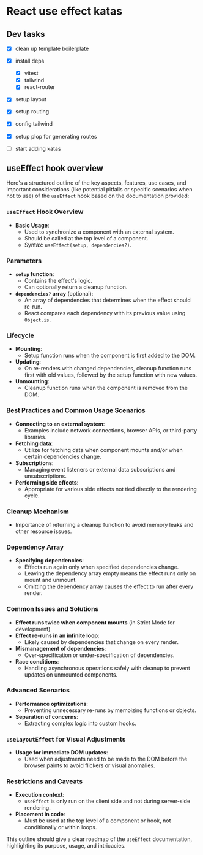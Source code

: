 # React use effect katas

## Dev tasks

- [x] clean up template boilerplate
- [x] install deps
  - [x] vitest
  - [x] tailwind
  - [x] react-router
- [x] setup layout
- [x] setup routing
- [x] config tailwind
- [x] setup plop for generating routes
- [ ] start adding katas


## useEffect hook overview

Here's a structured outline of the key aspects, features, use cases, and important considerations (like potential pitfalls or specific scenarios when not to use) of the `useEffect` hook based on the documentation provided:

### `useEffect` Hook Overview
- **Basic Usage**:
  - Used to synchronize a component with an external system.
  - Should be called at the top level of a component.
  - Syntax: `useEffect(setup, dependencies?)`.

### Parameters
- **`setup` function**:
  - Contains the effect's logic.
  - Can optionally return a cleanup function.
- **`dependencies?` array** (optional):
  - An array of dependencies that determines when the effect should re-run.
  - React compares each dependency with its previous value using `Object.is`.

### Lifecycle
- **Mounting**:
  - Setup function runs when the component is first added to the DOM.
- **Updating**:
  - On re-renders with changed dependencies, cleanup function runs first with old values, followed by the setup function with new values.
- **Unmounting**:
  - Cleanup function runs when the component is removed from the DOM.

### Best Practices and Common Usage Scenarios
- **Connecting to an external system**:
  - Examples include network connections, browser APIs, or third-party libraries.
- **Fetching data**:
  - Utilize for fetching data when component mounts and/or when certain dependencies change.
- **Subscriptions**:
  - Managing event listeners or external data subscriptions and unsubscriptions.
- **Performing side effects**:
  - Appropriate for various side effects not tied directly to the rendering cycle.

### Cleanup Mechanism
- Importance of returning a cleanup function to avoid memory leaks and other resource issues.

### Dependency Array
- **Specifying dependencies**:
  - Effects run again only when specified dependencies change.
  - Leaving the dependency array empty means the effect runs only on mount and unmount.
  - Omitting the dependency array causes the effect to run after every render.

### Common Issues and Solutions
- **Effect runs twice when component mounts** (in Strict Mode for development).
- **Effect re-runs in an infinite loop**:
  - Likely caused by dependencies that change on every render.
- **Mismanagement of dependencies**:
  - Over-specification or under-specification of dependencies.
- **Race conditions**:
  - Handling asynchronous operations safely with cleanup to prevent updates on unmounted components.

### Advanced Scenarios
- **Performance optimizations**:
  - Preventing unnecessary re-runs by memoizing functions or objects.
- **Separation of concerns**:
  - Extracting complex logic into custom hooks.

### `useLayoutEffect` for Visual Adjustments
- **Usage for immediate DOM updates**:
  - Used when adjustments need to be made to the DOM before the browser paints to avoid flickers or visual anomalies.

### Restrictions and Caveats
- **Execution context**:
  - `useEffect` is only run on the client side and not during server-side rendering.
- **Placement in code**:
  - Must be used at the top level of a component or hook, not conditionally or within loops.

This outline should give a clear roadmap of the `useEffect` documentation, highlighting its purpose, usage, and intricacies.